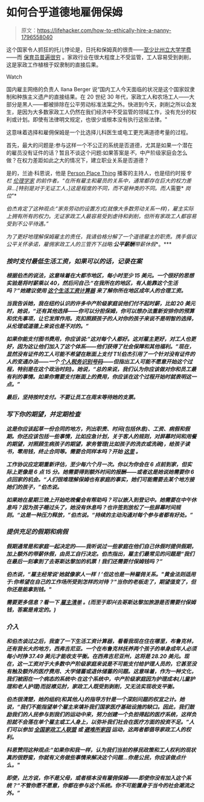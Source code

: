 # 如何合乎道德地雇佣保姆

> 原文：<https://lifehacker.com/how-to-ethically-hire-a-nanny-1796558040>

这个国家令人抓狂的托儿悖论是，日托和保姆真的很贵——[至少比州立大学学费](http://money.cnn.com/2016/09/28/pf/child-care-costs/index.html)——而 [保育员普遍很穷](https://www.theatlantic.com/business/archive/2015/11/childcare-workers-cant-afford-childcare/414496/) 。家政行业在很大程度上不受监管，工人容易受到剥削，这是家政工作植根于奴隶制的直接后果。

Watch

国内雇主网络的负责人 Ilana Berger 说“国内工人今天面临的状况是这个国家奴隶制和种族主义遗产的直接结果。在 20 世纪 30 年代，家政工人和农场工人——大部分是黑人——都被排除在公平劳动标准法案之外。快进到今天，剥削之所以会发生，是因为大多数家政工人仍然在我们经济中不受监管的领域工作，没有充分的权利或计划。即使有法律明文规定，也很少或根本没有执行这些法律。"

这意味着选择和雇佣保姆是一个比选择儿科医生或电工更充满道德考量的过程。

首先，最大的问题是:参与这样一个不公正的系统是否道德，尤其是如果一个潜在的雇员没有证件的话？暂且不谈这个问题:如果答案是*不*，中产阶级家庭会怎么做？在权力差距如此之大的情况下，建立职业关系是否道德？

是的，兰迪·科恩说，他是 [Person Place Thing](http://personplacething.org/) 播客的主持人，也是纽约时报*专栏 [伦理学家](https://www.nytimes.com/column/the-ethicist) 的前作者。“在所有雇主和雇员的关系中，通常都存在巨大的权力差异...[特别是对于无证工人，]这是程度的不同，而不是种类的不同。而人*需要* *岗位*”*

*伯杰肯定了这种观点:“家务劳动的设置方式(就像大多数劳动关系一样)，雇主实际上拥有所有的权力。无证家政工人最容易受到虐待和剥削，但所有家政工人都容易受到不公平待遇。”*

*为了更好地理解保姆雇主的责任，我请伯格分解了一个道德雇主的职责。携手倡议公平关怀承诺，雇佣家政工人的三管齐下战略:****公平薪酬****带薪休假**。***

### ***按时支付最低生活工资，如果可以的话，记录在案***

***根据伯杰的说法，这意味着在大都市地区，每小时至少 15 美元。一个很好的思想实验是将时薪乘以 40，然后问自己:“在我所在的地区，有人能靠这个生活吗？”她建议使用 [这个生活工资计算器](http://livingwage.mit.edu/) 来了解你所在地区成年人的合理工资。***

***当我告诉她，我在纽约认识的许多中产阶级家庭说他们付不起时薪，比如 20 美元时，她说，“还有其他选择——你可以分担保姆，你可以想办法重新安排你的预算和优先事项，让它发挥作用。克扣照顾孩子的人对你的孩子来说不是明智的选择，从伦理或道德上来说也是不对的。”***

***如果你能支付图书费用，你应该说:“这对每个人都好。这对雇主更好，对工人也更好，因为这让他们加入了这个体系——他们获得了社会保障和其他福利。”现在，显然没有证件的工人可能不希望在账面上支付 T1(伯杰引用了一个针对没有证件的人的变通办法——一个 [个人税务识别号码](https://www.americanimmigrationcouncil.org/research/facts-about-individual-tax-identification-number-itin)——但指出工人可能不愿意开始这个过程，特别是在这个政治时刻)。她说，“总的来说，我们认为你应该做对你和员工最有利的事情。如果你需要支付账面上的费用，你应该在这个过程开始时就表明这一点。”***

***最后，坚持按时支付。不要让员工在周末等待她的支票。***

### ***写下你的期望，并定期检查***

***这是你应该起草一份合同的地方，列出职责、时间(包括休息)、工资、病假和假期。你还应该包括一些事情，比如应急计划，关于客人的规则，对屏幕时间和用餐的期望，对照顾生病孩子的期望，家务管理(比如孩子的洗衣或洗碗)，给孩子读书，零用钱，终止合同等。需要合同样本吗？开始 [这里](http://contractsfornannies.com/) 。***

***工作协议应定期重新评估，至少每六个月一次。你以为你会在 6 点前到家，但实际上更像是 6 点 15 分。她需要得到额外时间的报酬——或者这是她说她需要你 6 点回家的机会。“人们很难理解保姆也有家庭的事实，她们可能需要去某个地方接她们的孩子，”伯杰说。***

***如果她在星期三晚上开始吃晚餐会有帮助吗？可以嵌入到登记中。她需要在中午休息吗？因为孩子睡过头了，她没有休息吗？也许签到放松了一些屏幕时间规则。“这是一种压力释放，”伯杰说。“持续的主动沟通对每个参与者都有好处。”***

### ***提供充足的假期和病假***

***假期通常是和家庭一起决定的——我听说过一些家庭在他们自己休假时提供假期，加上额外的带薪休假，由员工自行决定。伯杰指出，雇主们最常见的问题是“我们在最后一刻拿到了去哥斯达黎加的机票！我们还需要付保姆钱吗？”***

***伯杰说，“雇主经常说‘她就像家人一样！’但这也是一种雇佣关系。"黄金法则适用于:你希望在自己的工作场所受到怎样的对待？"当你的老板走了，期望值变了，但你还是能拿到钱。"***

***需要更多信息？看一下 [雇主清单](http://domesticemployers.org/the-checklist/) 。(而至于即兴去哥斯达黎加旅游是否需要付保姆钱，答案是肯定的。)***

### ***介入***

***和伯杰谈过之后，我查了一下生活工资计算器，看看我现在住在哪里，布鲁克林，还有我长大的地方，西弗吉尼亚。一个在布鲁克林抚养两个孩子的单身成年人必须每小时挣 37.49 美元才能收支平衡。在西弗吉尼亚州，这将是 28.20 美元。现在，这一工资对于大多数中产阶级家庭来说是不可能支付给护理人员的，它甚至没有触及额外的医疗费用、大学储蓄或退休储蓄的问题。这意味着，作为一种文化，我们被困在一个病态的系统中:在这个系统中，中产阶级家庭因为护理成本(儿童护理和老人护理)而捉襟见肘，家政工人既受到剥削，又无法实现收支平衡。***

***伯杰很清楚，她的组织(和其他人)的指导方针是一个深刻问题的权宜之计。她说，“我们不能指望单个雇主来填补我们国家医疗基础设施的缺口。因此，我们鼓励我们的人民参与到我们的运动中来，努力创建一个负担得起的医疗系统，这样负担就不会落在单个雇主或工人身上，以弥补我们社会在医疗方面的投资不足。”人们可以参加 [全国家政工人联盟](https://www.domesticworkers.org/) 或 [避难所家园](https://mysanctuaryhome.us/) 运动，这两者都倡导家政工人的权利。***

***科恩赞同这种观点:“如果你和我一样，认为我们当前的移民政策和工人权利的现状真的很野蛮，你就有义务做些事情来解决这个问题...你是公民，你应该做点什么。"***

***即使，比方说，你不是父母，或者根本没有雇佣保姆——即使你没有加入这个系统？“不管你愿不愿意，你都在参与这个系统。你不可能置身于当今的社会潮流之外。”***